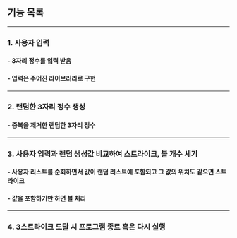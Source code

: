 ## 기능 목록

---
### 1. 사용자 입력
#### - 3자리 정수를 입력 받음
#### - 입력은 주어진 라이브러리로 구현

---
### 2. 랜덤한 3자리 정수 생성
#### - 중복을 제거한 랜덤한 3자리 정수


---
### 3. 사용자 입력과 랜덤 생성값 비교하여 스트라이크, 볼 개수 세기
#### - 사용자 리스트를 순회하면서 값이 랜덤 리스트에 포함되고 그 값의 위치도 같으면 스트라이크
#### - 값을 포함하기만 하면 볼 처리

---
### 4. 3스트라이크 도달 시 프로그램 종료 혹은 다시 실행 